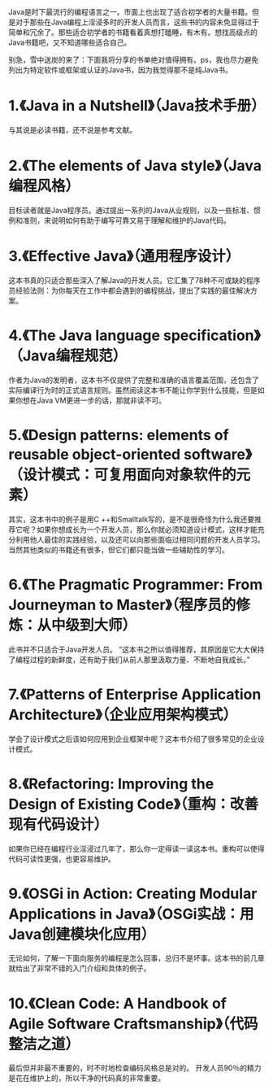 Java是时下最流行的编程语言之一。市面上也出现了适合初学者的大量书籍。但是对于那些在Java编程上淫浸多时的开发人员而言，这些书的内容未免显得过于简单和冗余了。那些适合初学者的书籍看着真想打瞌睡，有木有。想找高级点的Java书籍吧，又不知道哪些适合自己。

别急，雪中送炭的来了：下面我将分享的书单绝对值得拥有。ps，我也尽力避免列出为特定软件或框架或认证的Java书，因为我觉得那不是纯Java书。


1.《Java in a Nutshell》（Java技术手册）
====

与其说是必读书籍，还不说是参考文献。



2.《The elements of Java style》（Java编程风格）
=======

目标读者就是Java程序员。通过提出一系列的Java从业规则，以及一些标准、惯例和准则，来说明如何有助于编写可靠又易于理解和维护的Java代码。



3.《Effective Java》（通用程序设计）
=====

这本书真的只适合那些深入了解Java的开发人员。它汇集了78种不可或缺的程序员经验法则：为你每天在工作中都会遇到的编程挑战，提出了实践的最佳解决方案。



4.《The Java language specification》（Java编程规范）
=======

作者为Java的发明者，这本书不仅提供了完整和准确的语言覆盖范围，还包含了实际编译行为时的正式语言规则。虽然阅读这本书不能让你学到什么技能，但是如果你想在Java VM更进一步的话，那就非读不可。

5.《Design patterns: elements of reusable object-oriented software》（设计模式：可复用面向对象软件的元素）
======

其实，这本书中的例子是用C ++和Smalltalk写的，是不是很奇怪为什么我还要推荐它呢？如果你想成长为一个开发人员，那么你就必须知道设计模式，这样才能充分利用他人最佳的实践经验，以及还可以向那些面临过相同问题的开发人员学习。当然其他类似的书籍还有很多，但它们都只能当做一些辅助性的学习。



6.《The Pragmatic Programmer: From Journeyman to Master》（程序员的修炼：从中级到大师）
======

此书并不只适合于Java开发人员。 “这本书之所以值得推荐，其原因是它大大保持了编程过程的新鲜度，还有助于我们从前人那里汲取力量、不断地自我成长。”


7.《Patterns of Enterprise Application Architecture》（企业应用架构模式）
======

学会了设计模式之后该如何应用到企业框架中呢？这本书介绍了很多常见的企业设计模式。


8.《Refactoring: Improving the Design of Existing Code》（重构：改善现有代码设计）
======

如果你已经在编程行业淫浸过几年了，那么你一定得读一读这本书。重构可以使得代码可读性更强，也更容易维护。


9.《OSGi in Action: Creating Modular Applications in Java》（OSGi实战：用Java创建模块化应用）
======

无论如何，了解一下面向服务的编程是怎么回事，总归不是坏事。这本书的前几章就给出了非常不错的入门介绍和具体的例子。


10.《Clean Code: A Handbook of Agile Software Craftsmanship》（代码整洁之道）
======

最后但并非最不重要的，时不时地检查编码风格总是对的。 开发人员90％的精力是花在维护上的，所以干净的代码真的非常重要。